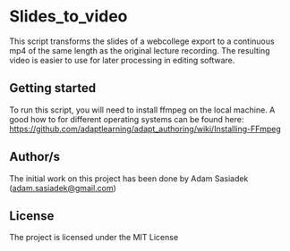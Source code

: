 # Slides_to_video

This script transforms the slides of a webcollege export to a continuous mp4 of the same length as the original lecture recording.
The resulting video is easier to use for later processing in editing software. 

## Getting started

To run this script, you will need to install ffmpeg on the local machine. 
A good how to for different operating systems can be found here: https://github.com/adaptlearning/adapt_authoring/wiki/Installing-FFmpeg

## Author/s

The initial work on this project has been done by Adam Sasiadek (adam.sasiadek@gmail.com)

## License

The project is licensed under the MIT License